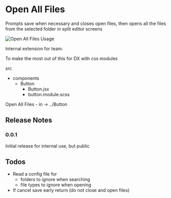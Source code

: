 # Open All Files

Prompts save when necessary and closes open files, then opens all the files from the selected folder in split editor screens

![Open All Files Usage](https://vicarious-app.s3.amazonaws.com/openallfiles.gif)

Internal extension for team.

To make the most out of this for DX with css modules

src
 - components
   - Button
     - Button.jsx
     - button.module.scss

Open All Files - in -> ../Button

## Release Notes

### 0.0.1

Initial release for internal use, but public


## Todos
- Read a config file for 
  - folders to ignore when searching
  - file types to ignore when opening
- If cancel save early return (do not close and open files)
